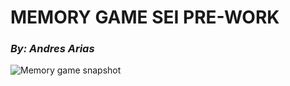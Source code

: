 # MEMORY GAME SEI PRE-WORK
### *By: Andres Arias*




![Memory game snapshot](/images/Memory-game.png)